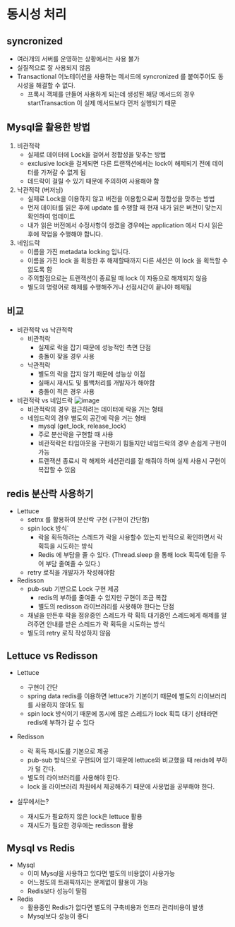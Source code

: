 # 동시성 처리

## syncronized
- 여러개의 서버를 운영하는 상황에서는 사용 불가
- 실질적으로 잘 사용되지 않음
- Transactional 어노테이션을 사용하는 메서드에 syncronized 를 붙여주어도 동시성을 해결할 수 없다.
  - 프록시 객체를 만들어 사용하게 되는데 생성된 해당 메서드의 경우 startTransaction 이 실제 메서드보다 먼저 실행되기 때문

## Mysql을 활용한 방법
1. 비관적락
   - 실제로 데이터에 Lock을 걸어서 정합성을 맞추는 방법
   - exclusive lock을 걸게되면 다른 트랜잭션에서는 lock이 해제되기 전에 데이터를 가져갈 수 없게 됨
   - 데드락이 걸릴 수 있기 때문에 주의하여 사용해야 함
2. 낙관적락 (버저닝)
   - 실제로 Lock을 이용하지 않고 버전을 이용함으로써 정합성을 맞추는 방법
   - 먼저 데이터를 읽은 후에 update 를 수행할 때 현재 내가 읽은 버전이 맞는지 확인하여 업데이트
   - 내가 읽은 버전에서 수정사항이 생겼을 경우에는 application 에서 다시 읽은 후에 작업을 수행해야 합니다.
3. 네임드락
   - 이름을 가진 metadata locking 입니다.
   - 이름을 가진 lock 을 획등한 후 해제할때까지 다른 세션은 이 lock 을 획득할 수 없도록 함
   - 주의할점으로는 트랜잭션이 종료될 때 lock 이 자동으로 해제되지 않음
   - 별도의 명령어로 해제를 수행해주거나 선점시간이 끝나야 해제됨

## 비교
- 비관적락 vs 낙관적락
  - 비관적락
    - 실제로 락을 잡기 때문에 성능적인 측면 단점
    - 충돌이 잦을 경우 사용
  - 낙관적락
    - 별도의 락을 잡지 않기 때문에 성능상 이점
    - 실패시 재시도 및 롤백처리를 개발자가 해야함
    - 충돌이 적은 경우 사용
- 비관적락 vs 네임드락
  ![image](https://user-images.githubusercontent.com/61821825/210084690-5b3b9fb0-498a-4f47-8215-d614589f76f0.png)
  - 비관적락의 경우 접근하려는 데이터에 락을 거는 형태
  - 네임드락의 경우 별도의 공간에 락을 거는 형태
    - mysql (get_lock, release_lock)
    - 주로 분산락을 구현할 때 사용
    - 비관적락은 타임아웃을 구현하기 힘들지만 네임드락의 경우 손쉽게 구현이 가능
    - 트랜잭션 종료시 락 해제와 세션관리를 잘 해줘야 하며 실제 사용시 구현이 복잡할 수 있음

## redis 분산락 사용하기
- Lettuce
  - setnx 를 활용하여 분산락 구현 (구현이 간단함)
  - spin lock 방식`
    - 락을 획득하려는 스레드가 락을 사용할수 있는지 반적으로 확인하면서 락 획득을 시도하는 방식
    - Redis 에 부담을 줄 수 있다. (Thread.sleep 을 통해 lock 획득에 텀을 두어 부담 줄여줄 수 있다.)
  - retry 로직을 개발자가 작성해야함
- Redisson
  - pub-sub 기반으로 Lock 구현 제공
    - redis의 부하를 줄여줄 수 있지만 구현이 조금 복잡
    - 별도의 redisson 라이브러리를 사용해야 한다는 단점
  - 채널을 만든후 락을 점유중인 스레드가 락 획득 대기중인 스레드에게 해제를 알려주면 안내를 받은 스레드가 락 획득을 시도하는 방식
  - 별도의 retry 로직 작성하지 않음


## Lettuce vs Redisson
- Lettuce
  - 구현이 간단
  - spring data redis를 이용하면 lettuce가 기본이기 때문에 별도의 라이브러리를 사용하지 않아도 됨
  - spin lock 방식이기 때문에 동시에 많은 스레드가 lock 획득 대기 상태라면 redis에 부하가 갈 수 있다
- Redisson
  - 락 획득 재시도를 기본으로 제공
  - pub-sub 방식으로 구현되어 있기 때문에 lettuce와 비교했을 때 reids에 부하가 덜 간다.
  - 별도의 라이브러리를 사용해야 한다.
  - lock 을 라이브러리 차원에서 제공해주기 때문에 사용법을 공부해야 한다.

- 실무에서는?
  - 재시도가 필요하지 않은 lock은 lettuce 활용
  - 재시도가 필요한 경우에는 redisson 활용


## Mysql vs Redis
- Mysql
  - 이미 Mysql을 사용하고 있다면 별도의 비용없이 사용가능
  - 어느정도의 트래픽까지는 문제없이 활용이 가능
  - Redis보다 성능이 딸림
- Redis
  - 활용중인 Redis가 없다면 별도의 구축비용과 인프라 관리비용이 발생
  - Mysql보다 성능이 좋다